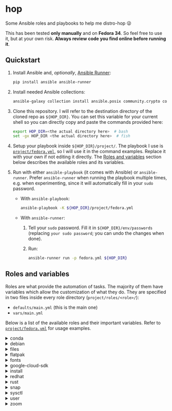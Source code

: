 # hop

Some Ansible roles and playbooks to help me distro-hop :stuck_out_tongue_winking_eye:

This has been tested **only manually** and on **Fedora 34**.
So feel free to use it, but at your own risk.
**Always review code you find online before running it**.

## Quickstart

1. Install Ansible and, _optionally_, [Ansible Runner](https://ansible-runner.readthedocs.io/):

    ```sh
    pip install ansible ansible-runner
    ```

1. Install needed Ansible collections:

    ```sh
    ansible-galaxy collection install ansible.posix community.crypto community.general
    ```

1. Clone this repository.
    I will refer to the destination directory of the cloned repo as `${HOP_DIR}`.
    You can set this variable for your current shell so you can directly copy and paste the commands provided here:

    ```sh
    export HOP_DIR=<the actual directory here>  # bash
    set -gx HOP_DIR <the actual directory here>  # fish
    ```

1. Setup your playbook inside `${HOP_DIR}/project/`.
    The playbook I use is [`project/fedora.yml`](project/fedora.yml), so I will use it in the command examples.
    Replace it with your own if not editing it directly.
    The [Roles and variables](#roles-and-variables) section below describes the available roles and its variables.

1. Run with either `ansible-playbook` (it comes with Ansible) or `ansible-runner`.
    Prefer `ansible-runner` when running the playbook multiple times, e.g. when experimenting,
        since it will automatically fill in your `sudo` password.

    - With `ansible-playbook`:

        ```sh
        ansible-playbook -K ${HOP_DIR}/project/fedora.yml
        ```

    - With `ansible-runner`:

        1. Tell your `sudo` password.
            Fill it in `${HOP_DIR}/env/passwords` (replacing `your sudo password`; you can undo the changes when done).

        1. Run:

            ```sh
            ansible-runner run -p fedora.yml ${HOP_DIR}
            ```

## Roles and variables

Roles are what provide the automation of tasks.
The majority of them have variables which allow the customization of what they do.
They are specified in two files inside every role directory (`project/roles/<role>/`):

- `defaults/main.yml` (this is the main one)
- `vars/main.yml`

Below is a list of the available roles and their important variables.
Refer to [`project/fedora.yml`](project/fedora.yml) for usage examples.

<details>
<summary>conda</summary>

Install [miniconda](https://docs.conda.io/en/latest/miniconda.html) using the official [Linux installer](https://conda.io/projects/conda/en/latest/user-guide/install/linux.html).

Variables:

- `install_dir`: installation directory. Defaults to `~/miniconda3/`

</details>

<details>
<summary>debian</summary>

Install packages using `apt`.

Variables:

- `cleanup`: whether to run `autoclean` and `autoremove` at the end. Defaults to `yes`
- `system_packages`: list of packages to install. Defaults to `[]` (nothing)
- `update_all`: whether to upgrade every installed package as first step. Defaults to `yes`

</details>

<details>
<summary>files</summary>

Download remote files or create links to local files.

Variables:

- `download`: list of mappings describing files that should be downloaded.
    The available keys are `url` and `dest`. Defaults to `[]` (nothing)
- `link`: list of mappings describing links that should be created.
    The available keys are `src` and `dest`. Defaults to `[]` (nothing)

In any case, the role will perform a backup of `dest` before replacing it.
The backup will be placed at `<dest>.backup-<datetime>`,
    where `<datetime>` is a simplified version of the current date and time in ISO 8601 format.
Note that the backup will end up _beside_ `dest` if it's a file or _inside_ it if it's a directory.
Also, backups of already backed up directories will contain the older backups.

</details>

<details>
<summary>flatpak</summary>

Configure Flatpak and install packages.

Variables:

- `add_flathub`: whether to add Flathub repository. Defaults to `yes`
- `packages`: list of packages to install. Defaults to `[]` (nothing)

</details>

<details>
<summary>fonts</summary>

Shortcut to install some fonts I like (Fira Code, Google's Noto, and JetBrains Mono).

Variables:

- `fonts_target_dir`: fonts installation directory. Defaults to `~/.local/share/fonts/`
- `jetbrains_mono_version`: version of the JetBrains Mono font to install. Defaults to `2.225`.
    Choose a tag from the [releases page](https://github.com/JetBrains/JetBrainsMono/releases)

</details>

<details>
<summary>google-cloud-sdk</summary>

Install Google Cloud SDK using the official [Linux installer](https://cloud.google.com/sdk/docs/install).
It's also possible to install it via the `snap` role.

Variables:

- `cloudsdk_install_dir`: installation _base_ directory. Defaults to `~/`
    (installer will create a dedicated directory in here)

</details>

<details>
<summary>install</summary>

Generic role to install system packages that share the name in Debian-based and RedHat-based distros.

Variables:

- `system`: list of packages to install. Defaults to `[]` (nothing)

</details>

<details>
<summary>redhat</summary>

Install packages using `dnf`.

Variables:

- `cleanup`: whether to run and `autoremove` at the end. Defaults to `yes`
- `system_packages`: list of packages to install. Defaults to `[]` (nothing)
- `update_all`: whether to upgrade every installed package as first step. Defaults to `yes`

</details>

<details>
<summary>rust</summary>

Install [Rust](https://www.rust-lang.org/) using the official [Linux installer](https://www.rust-lang.org/tools/install).

Has no variables.
Currently, accepts the default settings from the install script and **does not modify `PATH`**.

</details>

<details>
<summary>snap</summary>

Configure Snap and install packages.

Variables:

- `channel`: channel to use to install the packages. Defaults to `stable`
- `classic_packages`:  list of packages _requiring_ classic confinement to install. Defaults to `[]` (nothing)
- `packages`:  list of packages to install. Defaults to `[]` (nothing)

</details>

<details>
<summary>sysctl</summary>

Configure `sysctl` entries.

Variables:

- `sysctl_entries`: mapping of entries and its values to set. Defaults to `{}` (nothing)
- `sysctl_reload`: whether to reload `sysctl` after each entry. Defaults to `yes`

</details>

<details>
<summary>user</summary>

General user-related settings.

Variables:

- `git_user_email`: email to globally set to git's `user.email`. Has no defaults and skips it if not provided
- `git_user_name`: name to globally set to git's `user.name`. Has no defaults and skips it if not provided
- `ssh_keys`: list of names of SSH keys to create, relative to `ssh_keys_dir`. Defaults to `[]` (nothing)
- `ssh_keys_comment`: comment to add to every created key.
    Defaults to the value of the `git_user_email` variable or no comment if that's not provided
- `ssh_keys_dir`: directory in which to create the keys. Defaults to `~/.ssh`
- `ssh_keys_type`: type of keys to create. Defaults to `ed25519`
- `user_login_shell`: name of login shell to set for current user (separately installed). Defaults to `bash`

</details>

<details>
<summary>zoom</summary>

Download the [official Zoom client](https://zoom.us/download) and install it.

Has no variables.

</details>

